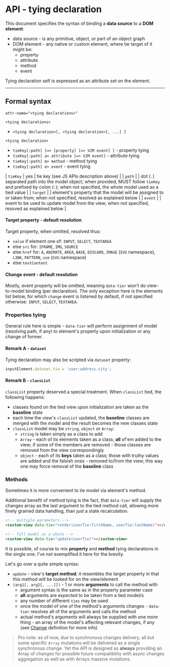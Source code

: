 # API - tying declaration

This document specifies the syntax of binding a __data source__ to a __DOM element__:
- data source - is any primitive, object, or part of an object graph
- DOM element - any native or custom element, where tie target of it might be:
  - property
  - attribute
  - method
  - event

Tying declaration self is expressed as an attribute set on the element.

---

## Formal syntax

`attr-name="<tying declarations>"`

`<tying declarations>`
- `<tying declaration>[, <tying declaration>[, ...] ]`

`<tying declaration>`
- `tieKey[:path] [=> [property] [=> V2M event] ]` - property tying
- `tieKey[:path] a> attribute [=> V2M event]` - attribute tying
- `tieKey[:path] m> method` - method tying
- `tieKey[:path] e> event` - event tying

| `tieKey`  | yes      | tie key (see JS APIs description above) |
| `path`    |          | dot (`.`) separated path into the model object; when provided, MUST follow `tieKey` and prefixed by colon (`:`); when not specified, the whole model used as a tied value |
| `target`  |          | element's property that the model will be assigned to or taken from; when not specified, resolved as explained below |
| `event`   |          | event to be used to update model from the view; when not specified, resoved as explained below |

#### Target property - default resolution

Target property, when omitted, resolved thus:
* `value` if element one of: `INPUT`, `SELECT`, `TEXTAREA`
* else `src` for: `IFRAME`, `IMG`, `SOURCE`
* else `href` for: `A`, `ANIMATE`, `AREA`, `BASE`, `DISCARD`, `IMAGE` (`SVG` namespace), `LINK`, `PATTERN`, `use` (`SVG` namespace)
* else `textContent`

#### Change event - default resolution

Mostly, event property will be omitted, meaning `data-tier` won't do view-to-model binding (per declaration).
The only exception here is the elements list below, for which `change` event is listened by default, if not specified otherwise: `INPUT`, `SELECT`, `TEXTAREA`.

### Properties tying

General rule here is simple - `data-tier` will perform assignment of model (resolving path, if any) to element's property upon initialization or any change of former.

#### Remark A - `dataset`

Tying declaration may also be scripted via `dataset` property:
```javascript
inputElement.dataset.tie = 'user:address.city';
```

#### Remark B - `classList`

`classList` property deserved a special treatment.
When `classList` tied, the following happens:
* classes found on the tied view upon initialization are taken as the __baseline__ state
* each time the view's `classList` updated, the __baseline__ classes are merged with the model and the result becomes the new classes state
* `classList` model may be `string`, `object` or `Array`:
    * `string` is taken simply as a class to add
    * `Array` - each of its elements taken as a class; __all__ of'em added to the view; if some of the members are removed - those classes are removed from the view correspondingly
    * `object` - each of its __keys__ taken as a class; those with truthy values are added and the falsish ones - removed to/from the view; this way one may force removal of the __baseline__ class

### Methods

Sometimes it is more convenient to tie model via element's method.

Additional benefit of method tying is the fact, that `data-tier` will supply the changes array as the last argument to the tied method call, allowing more finely grained data handling, than just a state recalculation.

```html
<!-- multiple parameters -->
<custom-view data-tie="render(userTie:firstName, userTie:lastName)"></custom-view>

<!-- full model as a whole -->
<custom-view data-tie="update(userTie)"></custom-view>
```

It is possible, of course to mix __property__ and __method__ tying declarations in the single one.
I've not exemplified it here for the brevity.

Let's go over a quite simple syntax:
* `update` - view's __target method__; it resembles the target property in that this method will be looked for on the view/element
* `(arg1[, arg2[, ...]])` - 1 or more __arguments__ to call the method with
    * argument syntax is the same as in the property parameter case
    * __all__ arguments are expected to be taken from a tied model/s
    * any number of different `ties` may be used
    * once the model of one of the method's arguments changes - `data-tier` resolves all of the arguments and calls the method
    * actual method's arguments will always be supplied with one more thing - an array of the model's affecting relevant changes, if any (see [Change](https://github.com/gullerya/object-observer/blob/master/docs/observable.md#change-instance-properties) definition for more info)

> Pro note: as of now, due to synchronous changes delivery, all but some specific `Array` mutations will be delivered as a single synchronous change. Yet the API is designed as __always__ providing an Array of changes for possible future compatibility with async changes aggregation as well as with Arrays massive mutations.